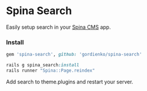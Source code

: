 # Spina Search

Easily setup search in your [Spina CMS](https://spinacms.com/) app.

### Install

```ruby
gem 'spina-search', github: 'gordienko/spina-search'

rails g spina_search:install
rails runner "Spina::Page.reindex"
```
Add search to theme.plugins and restart your server.
